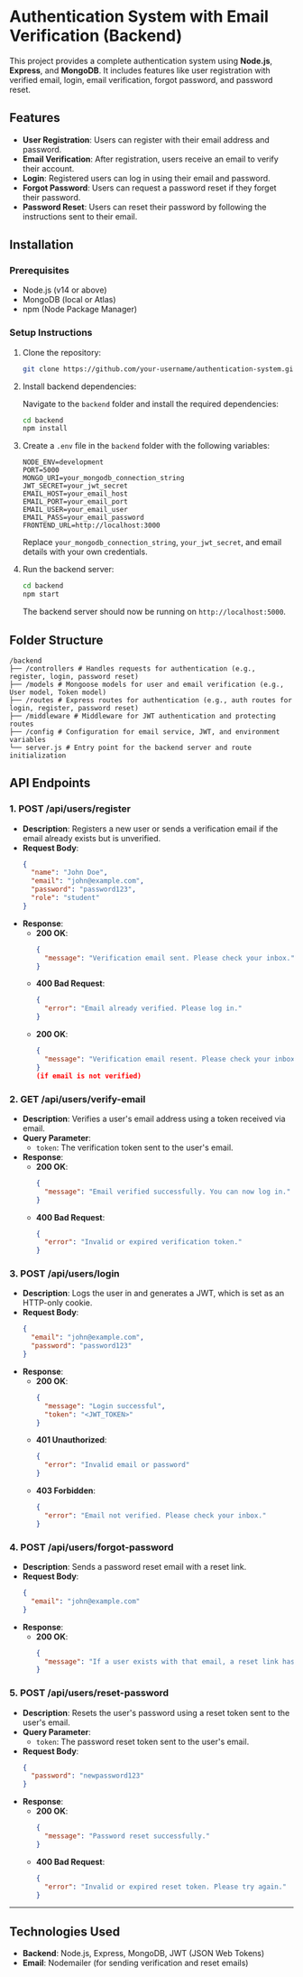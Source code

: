 # Authentication System with Email Verification (Backend)

This project provides a complete authentication system using **Node.js**, **Express**, and **MongoDB**. It includes features like user registration with verified email, login, email verification, forgot password, and password reset.

## Features

- **User Registration**: Users can register with their email address and password.
- **Email Verification**: After registration, users receive an email to verify their account.
- **Login**: Registered users can log in using their email and password.
- **Forgot Password**: Users can request a password reset if they forget their password.
- **Password Reset**: Users can reset their password by following the instructions sent to their email.

## Installation

### Prerequisites

- Node.js (v14 or above)
- MongoDB (local or Atlas)
- npm (Node Package Manager)

### Setup Instructions

1. Clone the repository:

    ```bash
    git clone https://github.com/your-username/authentication-system.git
    ```

2. Install backend dependencies:

    Navigate to the `backend` folder and install the required dependencies:

    ```bash
    cd backend
    npm install
    ```

3. Create a `.env` file in the `backend` folder with the following variables:

    ```env
    NODE_ENV=development
    PORT=5000
    MONGO_URI=your_mongodb_connection_string
    JWT_SECRET=your_jwt_secret
    EMAIL_HOST=your_email_host
    EMAIL_PORT=your_email_port
    EMAIL_USER=your_email_user
    EMAIL_PASS=your_email_password
    FRONTEND_URL=http://localhost:3000
    ```

    Replace `your_mongodb_connection_string`, `your_jwt_secret`, and email details with your own credentials.

4. Run the backend server:

    ```bash
    cd backend
    npm start
    ```

    The backend server should now be running on `http://localhost:5000`.

## Folder Structure

```Tree Structuer
/backend 
├── /controllers # Handles requests for authentication (e.g., register, login, password reset) 
├── /models # Mongoose models for user and email verification (e.g., User model, Token model) 
├── /routes # Express routes for authentication (e.g., auth routes for login, register, password reset) 
├── /middleware # Middleware for JWT authentication and protecting routes 
├── /config # Configuration for email service, JWT, and environment variables 
└── server.js # Entry point for the backend server and route initialization
```
## API Endpoints

### 1. **POST /api/users/register**
   - **Description**: Registers a new user or sends a verification email if the email already exists but is unverified.
   - **Request Body**:
     ```json
     {
       "name": "John Doe",
       "email": "john@example.com",
       "password": "password123",
       "role": "student"
     }
     ```
   - **Response**:
     - **200 OK**: 
       ```json
       {
         "message": "Verification email sent. Please check your inbox."
       }
       ```
     - **400 Bad Request**: 
       ```json
       {
         "error": "Email already verified. Please log in."
       }
       ```
     - **200 OK**: 
       ```json
       {
         "message": "Verification email resent. Please check your inbox."
       }
       (if email is not verified)


### 2. **GET /api/users/verify-email**
   - **Description**: Verifies a user's email address using a token received via email.
   - **Query Parameter**:
     - `token`: The verification token sent to the user's email.
   - **Response**:
     - **200 OK**:
       ```json
       {
         "message": "Email verified successfully. You can now log in."
       }
       ```
     - **400 Bad Request**:
       ```json
       {
         "error": "Invalid or expired verification token."
       }
       ```

### 3. **POST /api/users/login**
   - **Description**: Logs the user in and generates a JWT, which is set as an HTTP-only cookie.
   - **Request Body**:
     ```json
     {
       "email": "john@example.com",
       "password": "password123"
     }
     ```
   - **Response**:
     - **200 OK**:
       ```json
       {
         "message": "Login successful",
         "token": "<JWT_TOKEN>"
       }
       ```
     - **401 Unauthorized**:
       ```json
       {
         "error": "Invalid email or password"
       }
       ```
     - **403 Forbidden**:
       ```json
       {
         "error": "Email not verified. Please check your inbox."
       }
       ```

### 4. **POST /api/users/forgot-password**
   - **Description**: Sends a password reset email with a reset link.
   - **Request Body**:
     ```json
     {
       "email": "john@example.com"
     }
     ```
   - **Response**:
     - **200 OK**:
       ```json
       {
         "message": "If a user exists with that email, a reset link has been sent."
       }
       ```

### 5. **POST /api/users/reset-password**
   - **Description**: Resets the user's password using a reset token sent to the user's email.
   - **Query Parameter**:
     - `token`: The password reset token sent to the user's email.
   - **Request Body**:
     ```json
     {
       "password": "newpassword123"
     }
     ```
   - **Response**:
     - **200 OK**:
       ```json
       {
         "message": "Password reset successfully."
       }
       ```
     - **400 Bad Request**:
       ```json
       {
         "error": "Invalid or expired reset token. Please try again."
       }
       ```
---

## Technologies Used

- **Backend**: Node.js, Express, MongoDB, JWT (JSON Web Tokens)
- **Email**: Nodemailer (for sending verification and reset emails)




